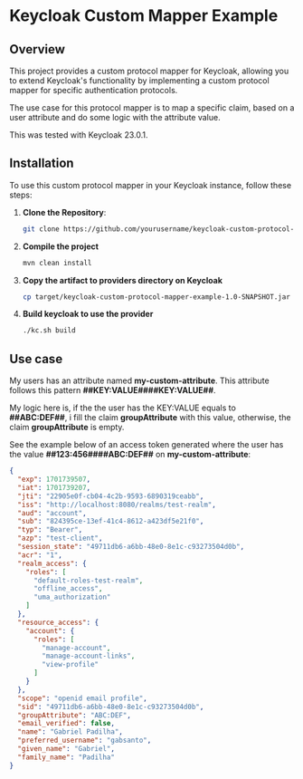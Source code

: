 # Keycloak Custom Mapper Example

## Overview

This project provides a custom protocol mapper for Keycloak, allowing you to extend Keycloak's functionality by implementing a custom protocol mapper for specific authentication protocols.

The use case for this protocol mapper is to map a specific claim, based on a user attribute and do some logic with the attribute value.

This was tested with Keycloak 23.0.1.

## Installation

To use this custom protocol mapper in your Keycloak instance, follow these steps:

1. **Clone the Repository**:
   ```bash
   git clone https://github.com/yourusername/keycloak-custom-protocol-mapper.git
   ```

2. **Compile the project**
   ```bash
   mvn clean install
   ```
3. **Copy the artifact to providers directory on Keycloak**
   ```bash
   cp target/keycloak-custom-protocol-mapper-example-1.0-SNAPSHOT.jar $KEYCLOAK_HOME/providers
   ```
4. **Build keycloak to use the provider**
   ```bash
   ./kc.sh build
   ```

## Use case

My users has an attribute named **my-custom-attribute**. This attribute follows this pattern **##KEY:VALUE####KEY:VALUE##**.

My logic here is, if the the user has the KEY:VALUE equals to **##ABC:DEF##**, i fill the claim **groupAttribute** with this value, otherwise, the claim **groupAttribute** is empty.

See the example below of an access token generated where the user has the value **##123:456####ABC:DEF##** on **my-custom-attribute**:

```json
{
  "exp": 1701739507,
  "iat": 1701739207,
  "jti": "22905e0f-cb04-4c2b-9593-6890319ceabb",
  "iss": "http://localhost:8080/realms/test-realm",
  "aud": "account",
  "sub": "824395ce-13ef-41c4-8612-a423df5e21f0",
  "typ": "Bearer",
  "azp": "test-client",
  "session_state": "49711db6-a6bb-48e0-8e1c-c93273504d0b",
  "acr": "1",
  "realm_access": {
    "roles": [
      "default-roles-test-realm",
      "offline_access",
      "uma_authorization"
    ]
  },
  "resource_access": {
    "account": {
      "roles": [
        "manage-account",
        "manage-account-links",
        "view-profile"
      ]
    }
  },
  "scope": "openid email profile",
  "sid": "49711db6-a6bb-48e0-8e1c-c93273504d0b",
  "groupAttribute": "ABC:DEF",
  "email_verified": false,
  "name": "Gabriel Padilha",
  "preferred_username": "gabsanto",
  "given_name": "Gabriel",
  "family_name": "Padilha"
}
```
